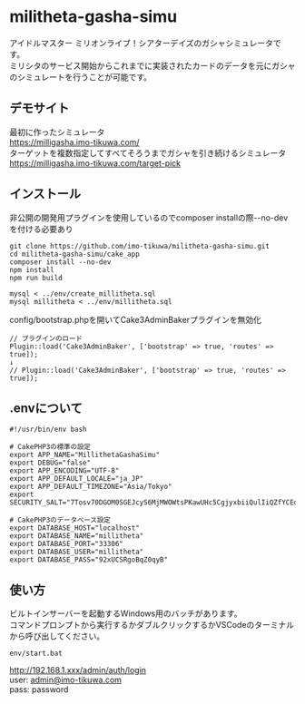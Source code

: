 # militheta-gasha-simu
アイドルマスター ミリオンライブ！シアターデイズのガシャシミュレータです。  
ミリシタのサービス開始からこれまでに実装されたカードのデータを元にガシャのシミュレートを行うことが可能です。

## デモサイト
最初に作ったシミュレータ  
https://milligasha.imo-tikuwa.com/  
ターゲットを複数指定してすべてそろうまでガシャを引き続けるシミュレータ  
https://milligasha.imo-tikuwa.com/target-pick  

## インストール
非公開の開発用プラグインを使用しているのでcomposer installの際--no-devを付ける必要あり
```
git clone https://github.com/imo-tikuwa/militheta-gasha-simu.git
cd militheta-gasha-simu/cake_app
composer install --no-dev
npm install
npm run build

mysql < ../env/create_millitheta.sql
mysql millitheta < ../env/millitheta.sql
```

config/bootstrap.phpを開いてCake3AdminBakerプラグインを無効化
```
// プラグインのロード
Plugin::load('Cake3AdminBaker', ['bootstrap' => true, 'routes' => true]);
↓
// Plugin::load('Cake3AdminBaker', ['bootstrap' => true, 'routes' => true]);
```

## .envについて
```
#!/usr/bin/env bash

# CakePHP3の標準の設定
export APP_NAME="MillithetaGashaSimu"
export DEBUG="false"
export APP_ENCODING="UTF-8"
export APP_DEFAULT_LOCALE="ja_JP"
export APP_DEFAULT_TIMEZONE="Asia/Tokyo"
export SECURITY_SALT="7Tosv70DGOM0SGEJcyS6MjMWOWtsPKawUHc5CgjyxbiiQulIiQZfYCEdbcEY2r1A"

# CakePHP3のデータベース設定
export DATABASE_HOST="localhost"
export DATABASE_NAME="millitheta"
export DATABASE_PORT="33306"
export DATABASE_USER="millitheta"
export DATABASE_PASS="92xUCSRgoBqZ0qyB"
```

## 使い方
ビルトインサーバーを起動するWindows用のバッチがあります。  
コマンドプロンプトから実行するかダブルクリックするかVSCodeのターミナルから呼び出してください。  
```
env/start.bat
```
http://192.168.1.xxx/admin/auth/login  
user: admin@imo-tikuwa.com    
pass: password  
